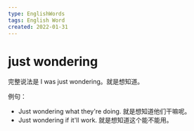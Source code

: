 ```yaml
---
type: EnglishWords
tags: English Word
created: 2022-01-31
---
```


# just wondering

完整说法是 I was just wondering。就是想知道。

例句：

- Just wondering what they're doing. 就是想知道他们干嘛呢。
- Just wondering if it'll work. 就是想知道这个能不能用。
